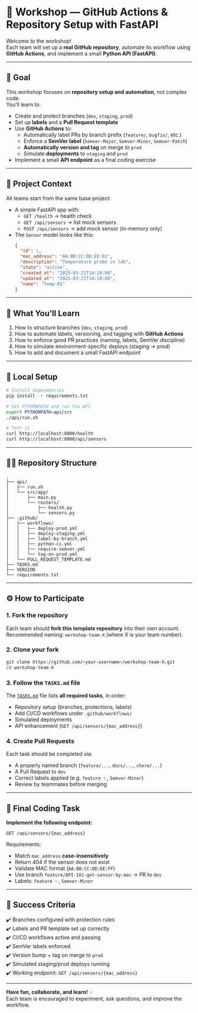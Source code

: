 # 🚀 Workshop — GitHub Actions & Repository Setup with FastAPI

Welcome to the workshop!  
Each team will set up a **real GitHub repository**, automate its workflow using **GitHub Actions**, and implement a small **Python API (FastAPI)**.

---

## 🎯 Goal

This workshop focuses on **repository setup and automation**, not complex code.  
You’ll learn to:

- Create and protect branches (`dev`, `staging`, `prod`)
- Set up **labels** and a **Pull Request template**
- Use **GitHub Actions** to:
  - Automatically label PRs by branch prefix (`feature/`, `bugfix/`, etc.)
  - Enforce a **SemVer label** (`Semver-Major`, `Semver-Minor`, `Semver-Patch`)
  - **Automatically version and tag** on merge to `prod`
  - Simulate **deployments** to `staging` and `prod`
- Implement a small **API endpoint** as a final coding exercise

---

## 🧠 Project Context

All teams start from the same base project:
- A simple FastAPI app with:
  - `GET /health` → health check  
  - `GET /api/sensors` → list mock sensors  
  - `POST /api/sensors` → add mock sensor (in-memory only)
- The `Sensor` model looks like this:
  ```json
  {
    "id": 1,
    "mac_address": "AA:BB:CC:DD:EE:01",
    "description": "Temperature probe in lab",
    "state": "active",
    "created_at": "2025-03-21T14:10:00",
    "updated_at": "2025-03-21T14:10:00",
    "name": "Temp-01"
  }
  ```

---

## 🧩 What You’ll Learn

1. How to structure branches (`dev`, `staging`, `prod`)
2. How to automate labels, versioning, and tagging with **GitHub Actions**
3. How to enforce good PR practices (naming, labels, SemVer discipline)
4. How to simulate environment-specific deploys (staging → prod)
5. How to add and document a small FastAPI endpoint

---

## 🧰 Local Setup

```bash
# Install dependencies
pip install -r requirements.txt

# Set PYTHONPATH and run the API
export PYTHONPATH=api/src
./api/run.sh

# Test it
curl http://localhost:8000/health
curl http://localhost:8000/api/sensors
```

---

## 🧑‍💻 Repository Structure

```
.
├── api/
│   ├── run.sh
│   └── src/app/
│       ├── main.py
│       └── routers/
│           ├── health.py
│           └── sensors.py
├── .github/
│   ├── workflows/
│   │   ├── deploy-prod.yml
│   │   ├── deploy-staging.yml
│   │   ├── label-by-branch.yml
│   │   ├── python-ci.yml
│   │   ├── require-semver.yml
│   │   └── tag-on-prod.yml
│   └── PULL_REQUEST_TEMPLATE.md
├── TASKS.md
├── VERSION
└── requirements.txt
```

---

## ⚙️ How to Participate

### 1. Fork the repository
Each team should **fork this template repository** into their own account.  
Recommended naming: `workshop-team-X` (where X is your team number).

### 2. Clone your fork
```bash
git clone https://github.com/<your-username>/workshop-team-X.git
cd workshop-team-X
```

### 3. Follow the `TASKS.md` file
The [`TASKS.md`](./TASKS.md) file lists **all required tasks**, in order:
- Repository setup (branches, protections, labels)
- Add CI/CD workflows under `.github/workflows/`
- Simulated deployments
- API enhancement (`GET /api/sensors/{mac_address}`)

### 4. Create Pull Requests
Each task should be completed via:
- A properly named branch (`feature/...`, `docs/...`, `chore/...`)
- A Pull Request to `dev`
- Correct labels applied (e.g. `feature ✨`, `Semver-Minor`)
- Review by teammates before merging

---

## 🧩 Final Coding Task

**Implement the following endpoint:**
```
GET /api/sensors/{mac_address}
```

Requirements:
- Match `mac_address` **case-insensitively**
- Return 404 if the sensor does not exist
- Validate MAC format (`AA:BB:CC:DD:EE:FF`)
- Use branch `feature/API-101-get-sensor-by-mac` → PR to `dev`
- Labels: `feature ✨`, `Semver-Minor`

---

## 🏁 Success Criteria

✔️ Branches configured with protection rules  
✔️ Labels and PR template set up correctly  
✔️ CI/CD workflows active and passing  
✔️ SemVer labels enforced  
✔️ Version bump + tag on merge to `prod`  
✔️ Simulated staging/prod deploys running  
✔️ Working endpoint: `GET /api/sensors/{mac_address}`  

---

**Have fun, collaborate, and learn!** 💡  
Each team is encouraged to experiment, ask questions, and improve the workflow.
